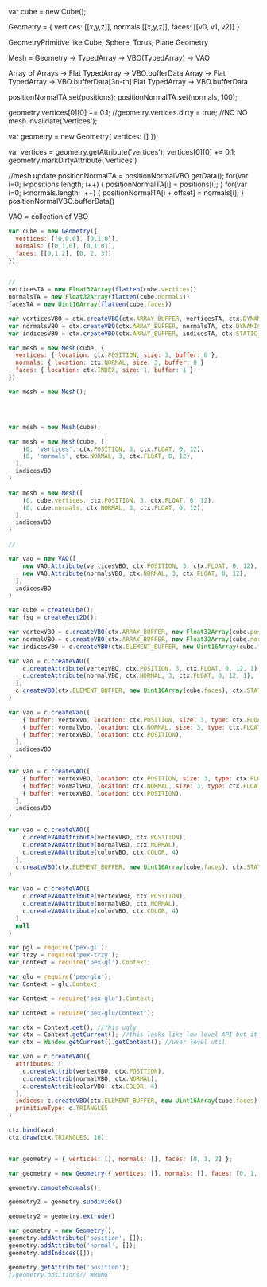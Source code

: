 var cube = new Cube();

Geometry = {
  vertices: [[x,y,z]],
  normals:[[x,y,z]],
  faces: [[v0, v1, v2]]
}


GeometryPrimitive like Cube, Sphere, Torus, Plane
Geometry

Mesh = Geometry -> TypedArray -> VBO(TypedArray) -> VAO

Array of Arrays -> Flat TypedArray -> VBO.bufferData
Array -> Flat TypedArray -> VBO.bufferData[3n-th]
Flat TypedArray -> VBO.bufferData


positionNormalTA.set(positions);
positionNormalTA.set(normals, 100);


geometry.vertices[0][0] += 0.1;
//geometry.vertices.dirty = true; //NO NO
mesh.invalidate('vertices');

var geometry = new Geometry(
  vertices: []
});

var vertices = geometry.getAttribute('vertices');
vertices[0][0] += 0.1;
geometry.markDirtyAttribute('vertices')


//mesh update
positionNormalTA = positionNormalVBO.getData();
for(var i=0; i<positions.length; i++) {
  positionNormalTA[i] = positions[i];
}
for(var i=0; i<normals.length; i++) {
  positionNormalTA[i + offset] = normals[i];
}
positionNormalVBO.bufferData()

VAO = collection of VBO

```javascript
var cube = new Geometry({
  vertices: [[0,0,0], [0,1,0]],
  normals: [[0,1,0], [0,1,0]],
  faces: [[0,1,2], [0, 2, 3]]
});


//
verticesTA = new Float32Array(flatten(cube.vertices))
normalsTA = new Float32Array(flatten(cube.normals))
facesTA = new Uint16Array(flatten(cube.faces))

var verticesVBO = ctx.createVBO(ctx.ARRAY_BUFFER, verticesTA, ctx.DYNAMIC_DRAW)
var normalsVBO = ctx.createVBO(ctx.ARRAY_BUFFER, normalsTA, ctx.DYNAMIC_DRAW)
var indicesVBO = ctx.createVBO(ctx.ARRAY_BUFFER, indicesTA, ctx.STATIC_DRAW)

var mesh = new Mesh(cube, {
  vertices: { location: ctx.POSITION, size: 3, buffer: 0 },
  normals: { location: ctx.NORMAL, size: 3, buffer: 0 }
  faces: { location: ctx.INDEX, size: 1, buffer: 1 }
})

var mesh = new Mesh();




var mesh = new Mesh(cube);

var mesh = new Mesh(cube, [
    (0, 'vertices', ctx.POSITION, 3, ctx.FLOAT, 0, 12),
    (0, 'normals', ctx.NORMAL, 3, ctx.FLOAT, 0, 12),
  ],
  indicesVBO
)

var mesh = new Mesh([
    (0, cube.vertices, ctx.POSITION, 3, ctx.FLOAT, 0, 12),
    (0, cube.normals, ctx.NORMAL, 3, ctx.FLOAT, 0, 12),
  ],
  indicesVBO
)

//

var vao = new VAO([
    new VAO.Attribute(verticesVBO, ctx.POSITION, 3, ctx.FLOAT, 0, 12),
    new VAO.Attribute(normalsVBO, ctx.NORMAL, 3, ctx.FLOAT, 0, 12),
  ],
  indicesVBO
)

var cube = createCube();
var fsq = createRect2D();

var vertexVBO = c.createVBO(ctx.ARRAY_BUFFER, new Float32Array(cube.positions), ctx.DYNAMIC_DRAW));
var normalVBO = c.createVBO(ctx.ARRAY_BUFFER, new Float32Array(cube.normals), ctx.DYNAMIC_DRAW));
var indicesVBO = c.createVBO(ctx.ELEMENT_BUFFER, new Uint16Array(cube.faces), ctx.STATIC);

var vao = c.createVAO([
    c.createAttribute(vertexVBO, ctx.POSITION, 3, ctx.FLOAT, 0, 12, 1),
    c.createAttribute(normalVBO, ctx.NORMAL, 3, ctx.FLOAT, 0, 12, 1),
  ],
  c.createVBO(ctx.ELEMENT_BUFFER, new Uint16Array(cube.faces), ctx.STATIC)
)

var vao = c.createVao([
    { buffer: vertexVo, location: ctx.POSITION, size: 3, type: ctx.FLOAT, offset: 0, stride: 12, divisor: 0),
    { buffer: vormalVbo, location: ctx.NORMAL, size: 3, type: ctx.FLOAT, offset: 0, stride: 12, divisor: 0),
    { buffer: vertexVBO, location: ctx.POSITION),
  ],
  indicesVBO
)

var vao = c.createVAO([
    { buffer: vertexVBO, location: ctx.POSITION, size: 3, type: ctx.FLOAT, offset: 0, stride: 12, divisor: 0),
    { buffer: vormalVBO, location: ctx.NORMAL, size: 3, type: ctx.FLOAT, offset: 0, stride: 12, divisor: 0),
    { buffer: vertexVBO, location: ctx.POSITION),
  ],
  indicesVBO
)

var vao = c.createVAO([
    c.createVAOAttribute(vertexVBO, ctx.POSITION),
    c.createVAOAttribute(normalVBO, ctx.NORMAL),
    c.createVAOAttribute(colorVBO, ctx.COLOR, 4)
  ],
  c.createVBO(ctx.ELEMENT_BUFFER, new Uint16Array(cube.faces), ctx.STATIC)
)

var vao = c.createVAO([
    c.createVAOAttribute(vertexVBO, ctx.POSITION),
    c.createVAOAttribute(normalVBO, ctx.NORMAL),
    c.createVAOAttribute(colorVBO, ctx.COLOR, 4)
  ],
  null
)

var pgl = require('pex-gl');
var trzy = require('pex-trzy');
var Context = require('pex-gl').Context;

var glu = require('pex-glu');
var Context = glu.Context;

var Context = require('pex-glu').Context;

var Context = require('pex-glu/Context');

var ctx = Context.get(); //this ugly
var ctx = Context.getCurrent(); //this looks like low level API but it's wrong
var ctx = Window.getCurrent().getContext(); //user level util

var vao = c.createVAO({
  attributes: [
    c.createAttrib(vertexVBO, ctx.POSITION),
    c.createAttrib(normalVBO, ctx.NORMAL),
    c.createAttrib(colorVBO, ctx.COLOR, 4)
  ],
  indices: c.createVBO(ctx.ELEMENT_BUFFER, new Uint16Array(cube.faces), ctx.STATIC),
  primitiveType: c.TRIANGLES
)

ctx.bind(vao);
ctx.draw(ctx.TRIANGLES, 16);


var geometry = { vertices: [], normals: [], faces: [0, 1, 2] };

var geometry = new Geometry({ vertices: [], normals: [], faces: [0, 1, 2]});

geometry.computeNormals();

geometry2 = geometry.subdivide()

geometry2 = geometry.extrude()

var geometry = new Geometry();
geometry.addAttribute('position', []);
geometry.addAttribute('normal', []);
geometry.addIndices([]);

geometry.getAttribute('position');
//geometry.positions// WRONG

```
